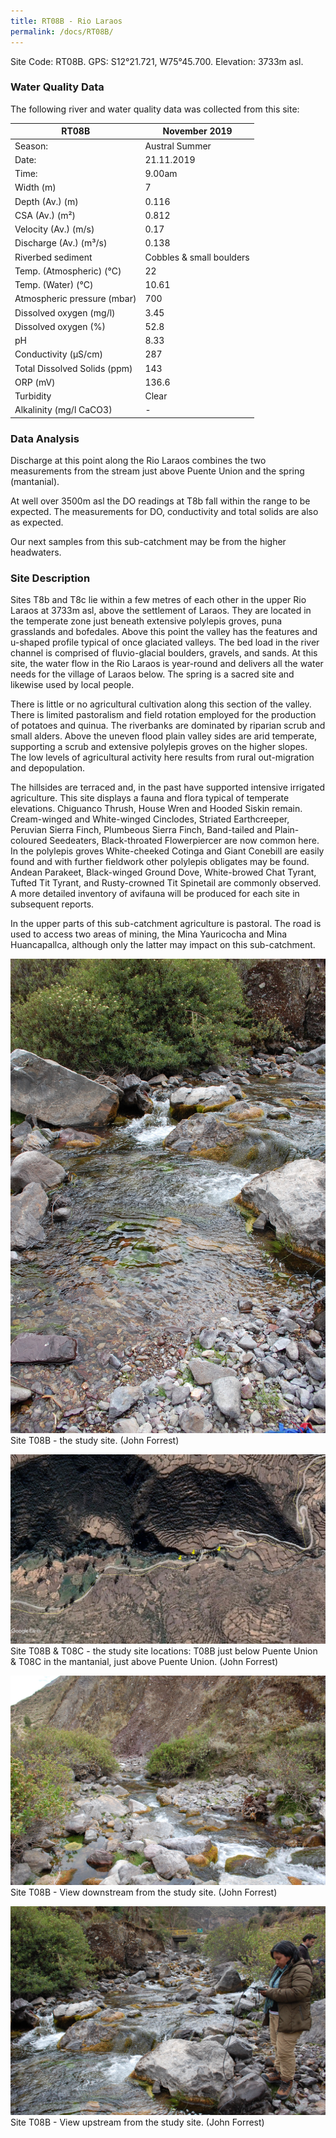 ```yaml
---
title: RT08B - Rio Laraos
permalink: /docs/RT08B/
---
```



Site Code: RT08B.  GPS: S12°21.721, W75°45.700. Elevation:
3733m asl.

### Water Quality Data

The following river and water quality data was collected from this site:

| RT08B                        | November 2019                 | 
|------------------------------|-------------------------------|
| Season:                      | Austral Summer                |
| Date:                        | 21.11.2019                    |
| Time:                        | 9.00am                        |
| Width (m)                    | 7                             |
| Depth (Av.) (m)              | 0.116                         |
| CSA (Av.) (m²)               | 0.812                         |
| Velocity (Av.) (m/s)         | 0.17                          |
| Discharge (Av.) (m³/s)       | 0.138                         |
| Riverbed sediment            | Cobbles & small boulders      |
| Temp. (Atmospheric) (°C)     | 22                            |
| Temp. (Water) (°C)           | 10.61                         |
| Atmospheric pressure (mbar)  | 700                           |
| Dissolved oxygen (mg/l)      | 3.45                          |
| Dissolved oxygen (%)         | 52.8                          |
| pH                           | 8.33                          |
| Conductivity (µS/cm)         | 287                           |
| Total Dissolved Solids (ppm) | 143                           |
| ORP (mV)                     | 136.6                         |
| Turbidity                    | Clear                         |
| Alkalinity (mg/l CaCO3)  |   -   |

### Data Analysis
Discharge at this point along the Rio Laraos combines the two measurements from the stream just above Puente Union and the spring (mantanial).                     

At well over 3500m asl the DO readings at T8b fall within the range to be expected. The measurements for DO, conductivity and total solids are also as expected. 

Our next samples from this sub-catchment may be from the higher headwaters.


### Site Description
Sites T8b and T8c lie within a few metres of each other in the upper Rio Laraos at 3733m asl, above the settlement of Laraos. They are located in the temperate zone just beneath extensive polylepis groves, puna grasslands and bofedales. Above this point the valley has the features and u-shaped profile typical of once glaciated valleys. The bed load in the river channel is comprised of fluvio-glacial boulders, gravels, and sands. At this site, the water flow in the Rio Laraos is year-round and delivers all the water needs for the village of Laraos below. The spring is a sacred site and likewise used by local people. 

There is little or no agricultural cultivation along this section of the valley. There is limited pastoralism and field rotation employed for the production of potatoes and quinua. The riverbanks are dominated by riparian scrub and small alders. Above the uneven flood plain valley sides are arid temperate, supporting a scrub and extensive polylepis groves on the higher slopes. The low levels of agricultural activity here results from rural out-migration and depopulation. 

The hillsides are terraced and, in the past have supported intensive irrigated agriculture. This site displays a fauna and flora typical of temperate elevations. Chiguanco Thrush, House Wren and Hooded Siskin remain. Cream-winged and White-winged Cinclodes, Striated Earthcreeper, Peruvian Sierra Finch, Plumbeous Sierra Finch, Band-tailed and Plain-coloured Seedeaters, Black-throated Flowerpiercer are now common here. In the polylepis groves White-cheeked Cotinga and Giant Conebill are easily found and with further fieldwork other polylepis obligates may be found. Andean Parakeet, Black-winged Ground Dove, White-browed Chat Tyrant, Tufted Tit Tyrant, and Rusty-crowned Tit Spinetail are commonly observed. A more detailed inventory of avifauna will be produced for each site in subsequent reports.   

In the upper parts of this sub-catchment agriculture is pastoral. The road is used to access two areas of mining, the Mina Yauricocha and Mina Huancapallca, although only the latter may impact on this sub-catchment.


![Site T08B - the study site. (John Forrest)](/assets/SiteDescriptions/T8/T8BStudysite.JPG)
Site T08B - the study site. (John Forrest)


![Site T08B - the study site location. (John Forrest)](/assets/SiteDescriptions/T8/RT8B&RT8CMiddleLaraos.jpg)
Site T08B & T08C - the study site locations: T08B just below Puente Union & T08C in the mantanial, just above Puente Union. (John Forrest)


![Site T08B - View downstream from the study site. (John Forrest)](/assets/SiteDescriptions/T8/T8BViewdownstream.JPG)
Site T08B - View downstream from the study site. (John Forrest)


![Site T08B - View upstream from the study site. (John Forrest)](/assets/SiteDescriptions/T8/T8BViewupstream.JPG)
Site T08B - View upstream from the study site. (John Forrest)
